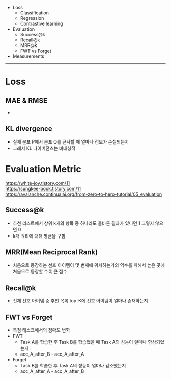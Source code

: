 - Loss
  - Classification
  - Regression
  - Contrastive learning
- Evaluation
  - Success@k
  - Recall@k
  - MRR@k
  - FWT vs Forget
- Measurements
---

# Loss
## MAE & RMSE
- 
## KL divergence
- 실제 분포 P에서 분포 Q를 근사할 때 얼마나 정보가 손실되는지
- 그래서 KL 다이버전스는 비대칭적

# Evaluation Metric
https://white-joy.tistory.com/11   
https://sungkee-book.tistory.com/11  
https://avalanche.continualai.org/from-zero-to-hero-tutorial/05_evaluation
## Success@k
- 추천 리스트에서 상위 k개의 항목 중 하나라도 올바른 결과가 있다면 1 그렇지 않으면 0
- k개 쿼리에 대해 평균을 구함
## MRR(Mean Reciprocal Rank)
- 처음으로 등장하는 선호 아이템이 몇 번째에 위치하는가의 역수를 취해서 높은 곳에 처음으로 등장할 수록 큰 점수
## Recall@k
- 전체 선호 아이템 중 추천 목록 top-K에 선호 아이템이 얼마나 존재하는지
## FWT vs Forget
- 특정 태스크에서의 정확도 변화
- FWT
  - Task A를 학습한 후 Task B를 학습했을 때 Task A의 성능이 얼마나 향상되었는지
  - acc_A_after_B - acc_A_after_A
- Forget
  - Task B를 학습한 후 Task A의 성능이 얼마나 감소했는지
  - acc_A_after_A - acc_A_after_B
